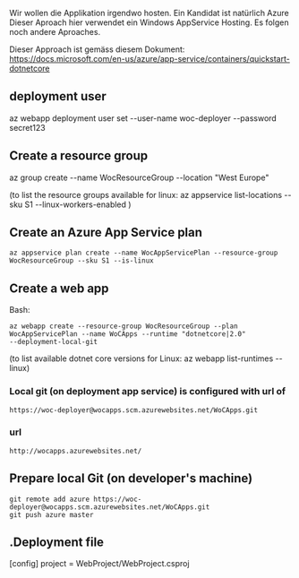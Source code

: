 Wir wollen die Applikation irgendwo hosten.
Ein Kandidat ist natürlich Azure
Dieser Aproach hier verwendet ein Windows AppService Hosting.
Es folgen noch andere Aproaches.

Dieser Approach ist gemäss diesem Dokument: https://docs.microsoft.com/en-us/azure/app-service/containers/quickstart-dotnetcore


## deployment user
az webapp deployment user set --user-name woc-deployer --password secret123

## Create a resource group
az group create --name WocResourceGroup --location "West Europe"

(to list the resource groups available for linux: az appservice list-locations --sku S1 --linux-workers-enabled )

## Create an Azure App Service plan
```
az appservice plan create --name WocAppServicePlan --resource-group WocResourceGroup --sku S1 --is-linux
```


## Create a web app
Bash:
```
az webapp create --resource-group WocResourceGroup --plan WocAppServicePlan --name WoCApps --runtime "dotnetcore|2.0" 
--deployment-local-git
```
(to list available dotnet core versions for Linux:  az webapp list-runtimes --linux)

### Local git (on deployment app service) is configured with url of
    https://woc-deployer@wocapps.scm.azurewebsites.net/WoCApps.git

### url
    http://wocapps.azurewebsites.net/

## Prepare local Git (on developer's machine)
```Shell Session
git remote add azure https://woc-deployer@wocapps.scm.azurewebsites.net/WoCApps.git
git push azure master
```

## .Deployment file
[config]
project = WebProject/WebProject.csproj